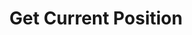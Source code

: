 ---
tag: m0114
codes:
- M114
title: Get Current Position
long: |
  Get the current position of the active nozzle. Includes stepper values.
  If `M114_DETAIL` is enabled the `D` parameter will provide more details such as leveling information and kinematics.
notes: Hosts should respond to the output of `M114` by updating their current position.
parameters:
- tag: D
  optional: true
  description: Detailed information (requires `M114_DETAIL`)
  values:
  - type: bool
  - default: 0
example: 
examples:
- pre: Get the current position
  code: M114
---